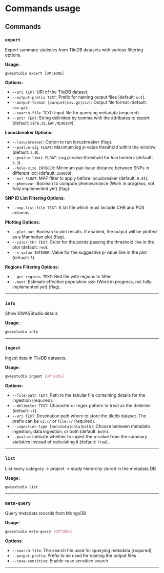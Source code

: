 # Commands usage

## Commands

### `export`

 Export summary statistics from TileDB datasets with various filtering options.

**Usage:**

```shell
gwasstudio export [OPTIONS]
```

**Options:**

- `--uri TEXT`: URI of the TileDB dataset.
- `--output-prefix TEXT`: Prefix for naming output files (default: `out`).
- `--output-format [parquet|csv.gz|csv]`: Output file format (default: `csv.gz`).
- `--search-file TEXT`: Input file for querying metadata (required).
- `--attr TEXT`: String delimited by comma with the attributes to export (default: `BETA,SE,EAF,MLOG10P`).


**Locusbreaker Options:**

- `--locusbreaker`: Option to run locusbreaker (flag).
- `--pvalue-sig FLOAT`: Maximum log p-value threshold within the window (default: `5.0`).
- `--pvalue-limit FLOAT`: Log p-value threshold for loci borders (default: `3.3`).
- `--hole-size INTEGER`: Minimum pair-base distance between SNPs in different loci (default: `250000`).
- `--maf FLOAT`: MAF filter to apply before locusbreaker (default: `0.01`).
- `--phenovar`: Boolean to compute phenovariance (Work in progress, not fully implemented yet) (flag).

**SNP ID List Filtering Options:**

- `--snp-list-file TEXT`: A txt file which must include CHR and POS columns.

**Plotting Options:**

- `--plot-out`: Boolean to plot results. If enabled, the output will be plotted as a Manhattan plot (flag).
- `--color-thr TEXT`: Color for the points passing the threshold line in the plot (default: `red`).
- `--s-value INTEGER`: Value for the suggestive p-value line in the plot (default: `5`).

**Regions Filtering Options:**

- `--get-regions TEXT`: Bed file with regions to filter.
- `--nest`: Estimate effective population size (Work in progress, not fully implemented yet) (flag).

---

### `info`

Show GWASStudio details

**Usage:**

```shell
gwasstudio info
```

---

### `ingest`

Ingest data in TileDB datasets.

**Usage:**

```bash
gwasstudio ingest [OPTIONS]
```

**Options:**

- `--file-path TEXT`: Path to the tabular file containing details for the ingestion (required).
- `--delimiter TEXT`: Character or regex pattern to treat as the delimiter (default: `\t`).
- `--uri TEXT`: Destination path where to store the tiledb dataset. The prefix can be `s3://` or `file://` (required).
- `--ingestion-type [metadata|data|both]`: Choose between metadata ingestion, data ingestion, or both (default: `both`).
- `--pvalue`: Indicate whether to ingest the p-value from the summary statistics instead of calculating it (default: `True`).

---

### `list`

List every category → project → study hierarchy stored in the metadata DB

**Usage:**

```shell
gwasstudio list
```

---

### `meta-query`

Query metadata records from MongoDB

**Usage:**

```bash
gwasstudio meta-query [OPTIONS]
```

**Options:**

- `--search-file`: The search file used for querying metadata  [required]
- `--output-prefix`: Prefix to be used for naming the output files
- `--case-sensitive`: Enable case sensitive search

---
